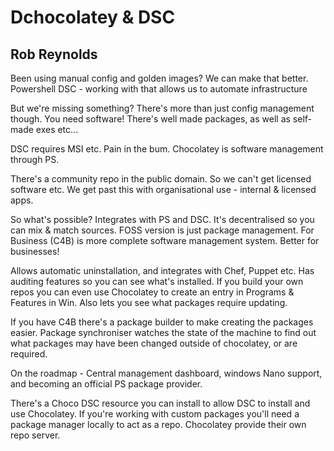 # Dchocolatey & DSC
## Rob Reynolds

Been using manual config and golden images? We can make that better.
Powershell DSC - working with that allows us to automate infrastructure

But we're missing something?
There's more than just config management though.
You need software! There's well made packages, as well as self-made exes etc...

DSC requires MSI etc. Pain in the bum.
Chocolatey is software management through PS. 

There's a community repo in the public domain. So we can't get licensed software etc.
We get past this with organisational use - internal & licensed apps.

So what's possible?
Integrates with PS and DSC. It's decentralised so you can mix & match sources.
FOSS version is just package management. 
For Business (C4B) is more complete software management system. Better for businesses!

Allows automatic uninstallation, and integrates with Chef, Puppet etc.
Has auditing features so you can see what's installed.
If you build your own repos you can even use Chocolatey to create an entry in Programs & Features in Win.
Also lets you see what packages require updating.

If you have C4B there's a package builder to make creating the packages easier.
Package synchroniser watches the state of the machine to find out what packages may have been changed outside of chocolatey, or are required.

On the roadmap - Central management dashboard, windows Nano support, and becoming an official PS package provider.

There's a Choco DSC resource you can install to allow DSC to install and use Chocolatey.
If you're working with custom packages you'll need a package manager locally to act as a repo. Chocolatey provide their own repo server.

